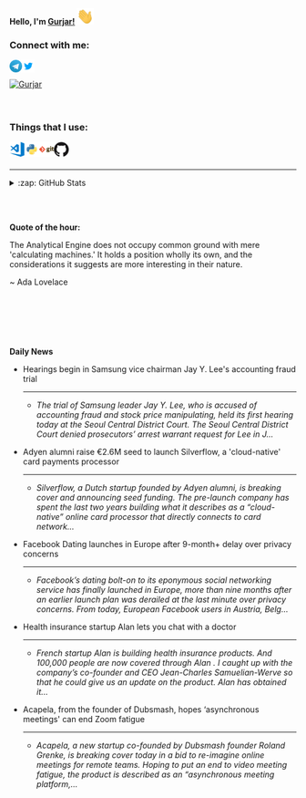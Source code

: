 #### Hello, I'm [Gurjar!](https://GurjarKing.github.io) <img src="https://raw.githubusercontent.com/ABSphreak/ABSphreak/master/gifs/Hi.gif" width="30px"></h2>


### Connect with me:

[<img align="left" alt="Gurjar | Telegram" width="22px" src="https://raw.githubusercontent.com/github/explore/80688e429a7d4ef2fca1e82350fe8e3517d3494d/topics/telegram/telegram.png" />][Telegram]
[<img align="left" alt="Gurjar | Twitter" width="22px" src="https://raw.githubusercontent.com/github/explore/80688e429a7d4ef2fca1e82350fe8e3517d3494d/topics/twitter/twitter.png" />][Twitter]
<br >
<br >
<a href="https://github.com/GurjarKing"><img src="https://komarev.com/ghpvc/?username=GurjarKing" alt="Gurjar" /></a> <br />
<br />
<br />
<!-- <br >

![](https://visitor-badge.glitch.me/badge?page_id=GurjarKing)

<br /> -->

### Things that I use:

[<img align="left" alt="Visual Studio Code" width="26px" src="https://raw.githubusercontent.com/github/explore/80688e429a7d4ef2fca1e82350fe8e3517d3494d/topics/visual-studio-code/visual-studio-code.png" />][VSCode]
[<img align="left" alt="Python" width="26px" src="https://raw.githubusercontent.com/github/explore/80688e429a7d4ef2fca1e82350fe8e3517d3494d/topics/python/python.png" />][Python]
[<img align="left" alt="Git" width="26px" src="https://raw.githubusercontent.com/github/explore/80688e429a7d4ef2fca1e82350fe8e3517d3494d/topics/git/git.png" />][Git]
[<img align="left" alt="GitHub" width="26px" src="https://raw.githubusercontent.com/github/explore/78df643247d429f6cc873026c0622819ad797942/topics/github/github.png" />][Github]

<br />
<br />

---
<details>
  <summary>:zap: GitHub Stats</summary>

<img align="left" alt="Gurjar's Github Stats" src="https://github-readme-stats.vercel.app/api?username=GurjarKing&show_icons=true&hide_border=true&count_private=true&include_all_commit=true&theme=algolia" />

</details>

<!-- ### 🔔 My latest tweet
<a href="https://twitter.com/Gurjar_King43" target="_blank">
	<img src="https://github.com/GurjarKing/GurjarKing/raw/master/tweet.png" width="70%" align="center" alt="Click to view on Twitter" title="My latest tweet, as an image"/>
</a> -->
<br>

<pre>

</pre>

**Quote of the hour:**

The Analytical Engine does not occupy common ground with mere 'calculating machines.' It holds a position wholly its own, and the considerations it suggests are more interesting in their nature.

~ Ada Lovelace
<pre>

</pre>
<br>
<pre>


</pre>
<strong>Daily News</strong>
  
  - Hearings begin in Samsung vice chairman Jay Y. Lee's accounting fraud trial
     <hr/>
     
      - *The trial of Samsung leader Jay Y. Lee, who is accused of accounting fraud and stock price manipulating, held its first hearing today at the Seoul Central District Court. The Seoul Central District Court denied prosecutors’ arrest warrant request for Lee in J…*
     
  - Adyen alumni raise €2.6M seed to launch Silverflow, a 'cloud-native' card payments processor
      <hr/>
      
      - *Silverflow, a Dutch startup founded by Adyen alumni, is breaking cover and announcing seed funding. The pre-launch company has spent the last two years building what it describes as a “cloud-native” online card processor that directly connects to card network…*
      
  - Facebook Dating launches in Europe after 9-month+ delay over privacy concerns
      <hr/>
      
      - *Facebook’s dating bolt-on to its eponymous social networking service has finally launched in Europe, more than nine months after an earlier launch plan was derailed at the last minute over privacy concerns. From today, European Facebook users in Austria, Belg…*
      
  - Health insurance startup Alan lets you chat with a doctor
      <hr/>
      
      - *French startup Alan is building health insurance products. And 100,000 people are now covered through Alan . I caught up with the company’s co-founder and CEO Jean-Charles Samuelian-Werve so that he could give us an update on the product. Alan has obtained it…*
       
  - Acapela, from the founder of Dubsmash, hopes ‘asynchronous meetings' can end Zoom fatigue
      <hr/>
       
       - *Acapela, a new startup co-founded by Dubsmash founder Roland Grenke, is breaking cover today in a bid to re-imagine online meetings for remote teams. Hoping to put an end to video meeting fatigue, the product is described as an “asynchronous meeting platform,…*
      

<br />

[VSCode]: https://code.visualstudio.com/
[Python]: https://www.python.org/
[Git]: https://git-scm.com/
[Github]: https://github.com/
[Telegram]: https://t.me/Gurjar_King/
[Twitter]: https://twitter.com/Gurjar_King43/
